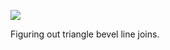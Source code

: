 ![](https://db-feed.s3.amazonaws.com/legacy/shotwin-2020-10-10_16-33-32-1602362069.png)

Figuring out triangle bevel line joins.
